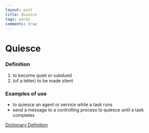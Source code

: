 ```yaml
---
layout: post
title: Quiesce
tags: words
comments: true
---
```


# Quiesce

### Definition
1. to become quiet or subdued
2. (of a letter) to be made silent

### Examples of use
* to quiesce an agent or service while a task runs
* send a message to a controlling process to quiesce until a task completes

[Dictionary Definition](https://www.collinsdictionary.com/dictionary/english/quiesceGeneric)
